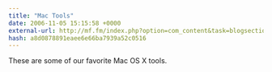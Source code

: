 ```yaml
---
title: "Mac Tools"
date: 2006-11-05 15:15:58 +0000
external-url: http://mf.fm/index.php?option=com_content&task=blogsection&id=8&Itemid=9
hash: a8d0878891eaee6e66ba7939a52c0516
---
```


These are some of our favorite Mac OS X tools.

